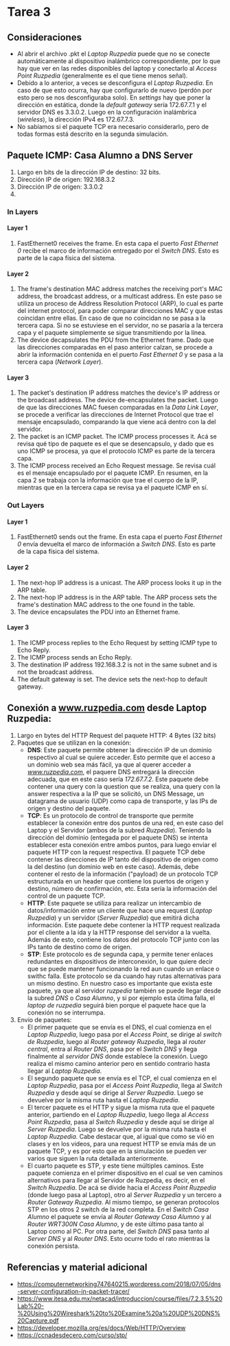 # Tarea 3 
## Consideraciones
- Al abrir el archivo .pkt el *Laptop Ruzpedia* puede que no se conecte automáticamente al dispositivo inalámbrico correspondiente, por lo que hay que ver en las redes disponibles del laptop y conectarlo al *Access Point Ruzpedia* (generalmente es el que tiene menos señal).
- Debido a lo anterior, a veces se desconfigura el *Laptop Ruzpedia*. En caso de que esto ocurra, hay que configurarlo de nuevo (perdón por esto pero se nos desconfiguraba solo). En *settings* hay que poner la dirección en estática, donde la *default gateway* sería 172.67.7.1 y el servidor DNS es 3.3.0.2. Luego en la configuración inalámbrica (*wireless*), la dirección IPv4 es 172.67.7.3.
- No sabíamos si el paquete TCP era necesario considerarlo, pero de todas formas está descrito en la segunda simulación. 

## Paquete ICMP: Casa Alumno a DNS Server

1. Largo en bits de la dirección IP de destino: 32 bits.
2. Dirección IP de origen: 192.168.3.2
3. Dirección IP de origen: 3.3.0.2
4. 
### In Layers

#### Layer 1
1. FastEthernet0 receives the frame. En esta capa el puerto *Fast Ethernet 0* recibe el marco de información entregado por el *Switch DNS*. Esto es parte de la capa física del sistema.
#### Layer 2
1. The frame's destination MAC address matches the receiving port's MAC address, the broadcast address, or a multicast address. En este paso se utiliza un proceso de Address Resolution Protocol (ARP), lo cual es parte del internet protocol, para poder comparar direcciones MAC y que estas coincidan entre ellas. En caso de que no coincidan no se pasa a la tercera capa. Si no se estuviese en el servidor, no se pasaría a la tercera capa y el paquete simplemente se sigue transmitiendo por la línea.
2. The device decapsulates the PDU from the Ethernet frame. Dado que las direcciones comparadas en el paso anterior calzan, se procede a abrir la información contenida en el puerto *Fast Ethernet 0* y se pasa a la tercera capa (*Network Layer*).
#### Layer 3
1. The packet's destination IP address matches the device's IP address or the broadcast address. The device de-encapsulates the packet. Luego de que las direcciones MAC fuesen comparadas en la *Data Link Layer*, se procede a verificar las direcciones de Internet Protocol que trae el mensaje encapsulado, comparando la que viene acá dentro con la del servidor.
2. The packet is an ICMP packet. The ICMP process processes it. Acá se revisa qué tipo de paquete es el que se desencapsulo, y dado que es uno ICMP se procesa, ya que el protocolo ICMP es parte de la tercera capa.
3. The ICMP process received an Echo Request message. Se revisa cuál es el mensaje encapsulado por el paquete ICMP. En resumen, en la capa 2 se trabaja con la información que trae el cuerpo de la IP, mientras que en la tercera capa se revisa ya el paquete ICMP en sí. 

### Out Layers

#### Layer 1
1. FastEthernet0 sends out the frame. En esta capa el puerto *Fast Ethernet 0* envía devuelta el marco de información a *Switch DNS*. Esto es parte de la capa física del sistema.
#### Layer 2
1. The next-hop IP address is a unicast. The ARP process looks it up in the ARP table.
2. The next-hop IP address is in the ARP table. The ARP process sets the frame's destination MAC address to the one found in the table.
3. The device encapsulates the PDU into an Ethernet frame.
#### Layer 3
1. The ICMP process replies to the Echo Request by setting ICMP type to Echo Reply.
2. The ICMP process sends an Echo Reply.
3. The destination IP address 192.168.3.2 is not in the same subnet and is not the broadcast address.
4. The default gateway is set. The device sets the next-hop to default gateway.

## Conexión a www.ruzpedia.com desde Laptop Ruzpedia:

1. Largo en bytes del HTTP Request del paquete HTTP: 4 Bytes (32 bits)
2. Paquetes que se utilizan en la conexión:
    - **DNS**: Este paquete permite obtener la dirección IP de un dominio respectivo al cual se quiere acceder. Esto permite que el acceso a un dominio web sea más fácil, ya que al querer acceder a *www.ruzpedia.com*, el paquere DNS entregará la dirección adecuada, que en este caso sería *172.67.7.2*. Este paquete debe contener una query con la question que se realiza, una query con la answer respectiva a la IP que se solicitó, un DNS Message, un datagrama de usuario (UDP) como capa de transporte, y las IPs de origen y destino del paquete.
    - **TCP**: Es un protocolo de control de transporte que permite establecer la conexión entre dos puntos de una red, en este caso del Laptop y el Servidor (ambos de la subred *Ruzpedia*). Teniendo la dirección del dominio (entegada por el paquete DNS) se intenta establecer esta conexión entre ambos puntos, para luego enviar el paquete HTTP con la request respectiva. El paquete TCP debe contener las direcciones de IP tanto del dispositivo de origen como la del destino (un dominio web en este caso). Además, debe contener el resto de la información ("payload) de un protocolo TCP estructurada en un header que contiene los puertos de origen y destino, número de confirmación, etc. Esta sería la información del control de un paquete TCP.
    - **HTTP**: Este paquete se utiliza para realizar un intercambio de datos/información entre un cliente que hace una request (*Laptop Ruzpedia*) y un servidor (*Server Ruzpedia*) que emitirá dicha información. Este paquete debe contener la HTTP request realizada por el cliente a la ida y la HTTP response del servidor a la vuelta. Además de esto, contiene los datos del protocolo TCP junto con las IPs tanto de destino como de origen.
    - **STP**: Este protocolo es de segunda capa, y permite tener enlaces redundantes en dispositivos de interconexión, lo que quiere decir que se puede mantener funcionando la red aun cuando un enlace o swithc falla. Este protocolo se da cuando hay rutas alternativas para un mismo destino. En nuestro caso es importante que exista este paquete, ya que al servidor *ruzpedia* también se puede llegar desde la subred *DNS* o *Casa Alumno*, y si por ejemplo esta útima falla, el *laptop de ruzpedia* seguirá bien porque el paquete hace que la conexión no se interrumpa.
3. Envío de paquetes:
    - El primer paquete que se envía es el DNS, el cual comienza en el *Laptop Ruzpedia*, luego pasa por el *Access Point*, se dirige al *switch de Ruzpedia*, luego al *Router gateway Ruzpedia*, llega al *router central*, entra al *Router DNS*, pasa por el *Switch DNS* y llega finalmente al *servidor DNS* donde establece la conexión. Luego realiza el mismo camino anterior pero en sentido contrario hasta llegar al *Laptop Ruzpedia*.
    - El segundo paquete que se envía es el TCP, el cual comienza en el *Laptop Ruzpedia*, pasa por el *Access Point Ruzpedia*, llega al *Switch Ruzpedia* y desde aquí se dirige al *Server Ruzpedia*. Luego se devuelve por la misma ruta hasta el *Laptop Ruzpedia*.
    - El tercer paquete es el HTTP y sigue la misma ruta que el paquete anterior, partiendo en el *Laptop Ruzpedia*, luego llega al *Access Point Ruzpedia*, pasa al *Switch Ruzpedia* y desde aquí se dirige al *Server Ruzpedia*. Luego se devuelve por la misma ruta hasta el *Laptop Ruzpedia*. Cabe destacar que, al igual que como se vió en clases y en los videos, para una request HTTP se envía más de un paquete TCP, y es por esto que en la simulación se pueden ver varios que siguen la ruta detallada anteriormente.
    - El cuarto paquete es STP, y este tiene múltiples caminos. Este paquete comienza en el primer dispositivo en el cual se ven caminos alternativos para llegar al Servidor de Ruzpedia, es decir, en el *Switch Ruzpedia*. De acá se divide hacia el *Access Point Ruzpedia* (donde luego pasa al Laptop), otro al *Server Ruzpedia* y un tercero a *Router Gateway Ruzpedia*. Al mismo tiempo, se generan protocolos STP en los otros 2 switch de la red completa. En el *Switch Casa Alumno* el paquete se envía al *Router Gateway Casa Alumno* y al *Router WRT300N Casa Alumno*, y de este último pasa tanto al Laptop como al PC. Por otra parte, del *Switch DNS* pasa tanto al *Server DNS* y al *Router DNS*. Esto ocurre todo el rato mientras la conexión persista.

## Referencias y material adicional
- https://computernetworking747640215.wordpress.com/2018/07/05/dns-server-configuration-in-packet-tracer/
- https://www.itesa.edu.mx/netacad/introduccion/course/files/7.2.3.5%20Lab%20-%20Using%20Wireshark%20to%20Examine%20a%20UDP%20DNS%20Capture.pdf
- https://developer.mozilla.org/es/docs/Web/HTTP/Overview
- https://ccnadesdecero.com/curso/stp/
